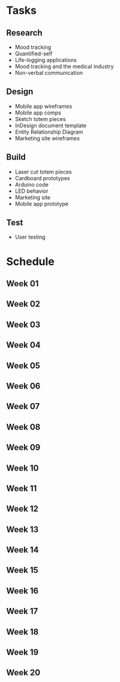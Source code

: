 <!--
  // todo.md
  // ===================
-->

Tasks
===

Research
---
- Mood tracking
- Quantified-self
- Life-logging applications
- Mood tracking and the medical industry
- Non-verbal communication

Design
---
- Mobile app wireframes
- Mobile app comps
- Sketch totem pieces
- InDesign document template
- Entity Relationship Diagram
- Marketing site wireframes

Build
---
- Laser cut totem pieces
- Cardboard prototypes
- Arduino code
- LED behavior
- Marketing site
- Mobile app prototype

Test
---
- User testing


Schedule
===


Week 01
---




Week 02
---




Week 03
---




Week 04
---




Week 05
---




Week 06
---




Week 07
---




Week 08
---




Week 09
---




Week 10
---




Week 11
---




Week 12
---




Week 13
---




Week 14
---




Week 15
---




Week 16
---




Week 17
---




Week 18
---




Week 19
---




Week 20
---



